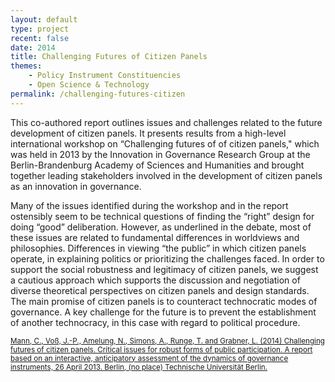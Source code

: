 ```yaml
---
layout: default
type: project
recent: false
date: 2014
title: Challenging Futures of Citizen Panels
themes: 
    - Policy Instrument Constituencies
    - Open Science & Technology
permalink: /challenging-futures-citizen
---
```


This co-authored report outlines issues and challenges related to the future development of citizen panels. It presents results from a high-level international workshop on “Challenging futures of of citizen panels," which was held in 2013 by the Innovation in Governance Research Group at the Berlin-Brandenburg Academy of Sciences and Humanities and brought together leading stakeholders involved in the development of citizen panels as an innovation in governance.

Many of the issues identified during the workshop and in the report ostensibly seem to be technical questions of finding the “right” design for doing “good” deliberation. However, as underlined in the debate, most of these issues are related to fundamental differences in worldviews and philosophies. Differences in viewing “the public” in which citizen panels operate, in explaining politics or prioritizing the challenges faced. In order to support the social robustness and legitimacy of citizen panels, we suggest a cautious approach which supports the discussion and negotiation of diverse theoretical perspectives on citizen panels and design standards. The main promise of citizen panels is to counteract technocratic modes of governance. A key challenge for the future is to prevent the establishment of another technocracy, in this case with regard to political procedure.

<small>
    <a href="https://depositonce.tu-berlin.de/bitstream/11303/4775/1/challenging_futures_citizen_panels.pdf">
        Mann, C., Voß, J.-P., Amelung, N., Simons, A., Runge, T. and Grabner, L. (2014) Challenging futures of citizen panels. Critical issues for robust forms of public participation. A report based on an interactive, anticipatory assessment of the dynamics of governance instruments, 26 April 2013. Berlin,  (no place) Technische Universität Berlin.
    </a>
</small>